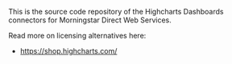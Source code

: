 This is the source code repository of the Highcharts Dashboards connectors for Morningstar Direct Web Services.

Read more on licensing alternatives here:
- https://shop.highcharts.com/
